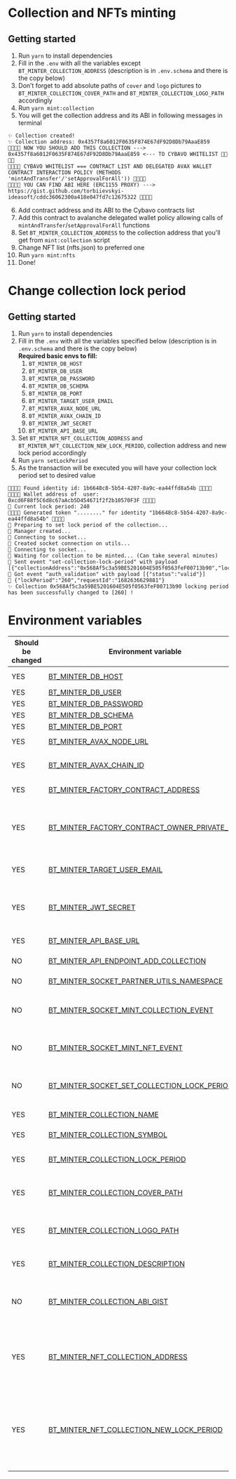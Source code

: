 # Collection and NFTs minting

## Getting started

1. Run `yarn` to install dependencies
2. Fill in the `.env` with all the variables except `BT_MINTER_COLLECTION_ADDRESS` (description is in `.env.schema` and
   there is the
   copy below)
3. Don’t forget to add absolute paths of `cover` and `logo` pictures to `BT_MINTER_COLLECTION_COVER_PATH`
   and `BT_MINTER_COLLECTION_LOGO_PATH` accordingly
4. Run `yarn mint:collection`
5. You will get the collection address and its ABI in following messages in terminal

```
✨ Collection created!
✨ Collection address: 0x4357f8a6012F0635F874E67dF92D8Db79AaaE859
🚀🚀🚀🚀 NOW YOU SHOULD ADD THIS COLLECTION ---> 0x4357f8a6012F0635F874E67dF92D8Db79AaaE859 <--- TO CYBAVO WHITELIST 🚀🚀🚀🚀
🚀🚀🚀🚀 CYBAVO WHITELIST === CONTRACT LIST AND DELEGATED AVAX WALLET CONTRACT INTERACTION POLICY (METHODS 'mintAndTransfer'/'setApprovalForAll')) 🚀🚀🚀🚀
🚀🚀🚀🚀 YOU CAN FIND ABI HERE (ERC1155 PROXY) ---> https://gist.github.com/torbiievskyi-ideasoft/cddc36062300a418e047fd7c12675322 🚀🚀🚀🚀
```

6. Add contract address and its ABI to the Cybavo contracts list
7. Add this contract to avalanche delegated wallet policy allowing calls of `mintAndTransfer`/`setApprovalForAll`
   functions
8. Set `BT_MINTER_COLLECTION_ADDRESS` to the collection address that you'll get from `mint:collection` script
9. Change NFT list (nfts.json) to preferred one
10. Run `yarn mint:nfts`
11. Done!

# Change collection lock period

## Getting started

1. Run `yarn` to install dependencies
2. Fill in the `.env` with all the variables specified below (description is in `.env.schema` and there is the copy
   below)  
   **Required basic envs to fill:**
    1. <a name="BT_MINTER_DB_HOST">`BT_MINTER_DB_HOST`</a>
    2. <a name="BT_MINTER_DB_USER">`BT_MINTER_DB_USER`</a>
    3. <a name="BT_MINTER_DB_PASSWORD">`BT_MINTER_DB_PASSWORD`</a>
    4. <a name="BT_MINTER_DB_SCHEMA">`BT_MINTER_DB_SCHEMA`</a>
    5. <a name="BT_MINTER_DB_PORT">`BT_MINTER_DB_PORT`</a>
    6. <a name="BT_MINTER_TARGET_USER_EMAIL">`BT_MINTER_TARGET_USER_EMAIL`</a>
    7. <a name="BT_MINTER_AVAX_NODE_URL">`BT_MINTER_AVAX_NODE_URL`</a>
    8. <a name="BT_MINTER_AVAX_CHAIN_ID">`BT_MINTER_AVAX_CHAIN_ID`</a>
    9. <a name="BT_MINTER_JWT_SECRET">`BT_MINTER_JWT_SECRET`</a>
    10. <a name="BT_MINTER_API_BASE_URL">`BT_MINTER_API_BASE_URL`</a>
3. Set <a name="BT_MINTER_NFT_COLLECTION_ADDRESS">`BT_MINTER_NFT_COLLECTION_ADDRESS`</a>
   and <a name="BT_MINTER_NFT_COLLECTION_NEW_LOCK_PERIOD">`BT_MINTER_NFT_COLLECTION_NEW_LOCK_PERIOD`</a>, collection address and new lock period accordingly
4. Run `yarn setLockPeriod`
5. As the transaction will be executed you will have your collection lock period set to desired value

```
🚀🚀🚀🚀 Found identity id: 1b6648c8-5b54-4207-8a9c-ea44ffd8a54b 🚀🚀🚀🚀
🚀🚀🚀🚀 Wallet address of  user: 0xcd6F88f5C6d8c67aAcb5D454671f2f2b10570F3F 🚀🚀🚀🚀
🌟 Current lock period: 240
🚀🚀🚀🚀 Generated token "........" for identity "1b6648c8-5b54-4207-8a9c-ea44ffd8a54b" 🚀🚀🚀🚀
🌟 Preparing to set lock period of the collection...
🌟 Manager created...
🌟 Connecting to socket...
🌟 Created socket connection on utils...
🌟 Connecting to socket...
🌟 Waiting for collection to be minted... (Can take several minutes)
🌟 Sent event "set-collection-lock-period" with payload [{"collectionAddress":"0x568Af5c3a59BE5201604E505f0563feF00713b90","lockPeriod":260,"requestId":"1682636629881"}]
🌟 Got event "auth_validation" with payload [{"status":"valid"}]
🌟 {"lockPeriod":"260","requestId":"1682636629881"}
✨ Collection 0x568Af5c3a59BE5201604E505f0563feF00713b90 locking period has been successfully changed to [260] !
```

# Environment variables

| Should be changed | Environment variable                                                                          | Default value / Example                                                                    | Purpose                                                                                                                                                                                        |
|-------------------|-----------------------------------------------------------------------------------------------|--------------------------------------------------------------------------------------------|------------------------------------------------------------------------------------------------------------------------------------------------------------------------------------------------|
| YES               | [BT_MINTER_DB_HOST](#BT_MINTER_DB_HOST)                                                       | Example: `localhost`                                                                       | Database host (you can tunnel if you want)                                                                                                                                                     |
| YES               | [BT_MINTER_DB_USER](#BT_MINTER_DB_USER)                                                       | Example: `root`                                                                            | Database user                                                                                                                                                                                  |
| YES               | [BT_MINTER_DB_PASSWORD](#BT_MINTER_DB_PASSWORD)                                               | Example: `bridge`                                                                          | Database password                                                                                                                                                                              |
| YES               | [BT_MINTER_DB_SCHEMA](#BT_MINTER_DB_SCHEMA)                                                   | Example: `bridge_Db`                                                                       | Database schema                                                                                                                                                                                |
| YES               | [BT_MINTER_DB_PORT](#BT_MINTER_DB_PORT)                                                       | Example: `3306`                                                                            | Database port                                                                                                                                                                                  |
| YES               | [BT_MINTER_AVAX_NODE_URL](#BT_MINTER_AVAX_NODE_URL)                                           | Example: `https://nd-927-860-543.p2pify.com/c808ffb978332ba7e99704f6c41a22bf/ext/bc/C/rpc` | Avalanche Node URL                                                                                                                                                                             |
| YES               | [BT_MINTER_AVAX_CHAIN_ID](#BT_MINTER_AVAX_CHAIN_ID)                                           | Example: `43113`                                                                           | Avalanche chain Id (43113 - testnet, 43114 - mainnet)                                                                                                                                          |
| YES               | [BT_MINTER_FACTORY_CONTRACT_ADDRESS](#BT_MINTER_FACTORY_CONTRACT_ADDRESS)                     | Example: `0x847ed9db8FD0753dd244408932312A624b1E14C1`                                      | ERC1155 factory contract address                                                                                                                                                               |
| YES               | [BT_MINTER_FACTORY_CONTRACT_OWNER_PRIVATE_KEY](#BT_MINTER_FACTORY_CONTRACT_OWNER_PRIVATE_KEY) | Example: `--------`                                                                        | Private key of ERC1155 factory contract owner (private key of wallet, that can push transaction with `addPartner` call)                                                                        |
| YES               | [BT_MINTER_TARGET_USER_EMAIL](#BT_MINTER_TARGET_USER_EMAIL)                                   | Example: `test2cory@proton.me`                                                             | Securitize email of user that we will mint NFTs from the wallet of                                                                                                                             |
| YES               | [BT_MINTER_JWT_SECRET](#BT_MINTER_JWT_SECRET)                                                 | Example: `test`                                                                            | JWT secret of the environment (used to sign token, to avoid going through authorization flow)                                                                                                  |
| YES               | [BT_MINTER_API_BASE_URL](#BT_MINTER_API_BASE_URL)                                             | Example: ``                                                                                | API base url of the environment                                                                                                                                                                |
| NO                | [BT_MINTER_API_ENDPOINT_ADD_COLLECTION](#BT_MINTER_API_ENDPOINT_ADD_COLLECTION)               | Default: `api/v1/collection`                                                               | Add collection endpoint of the API                                                                                                                                                             |
| NO                | [BT_MINTER_SOCKET_PARTNER_UTILS_NAMESPACE](#BT_MINTER_SOCKET_PARTNER_UTILS_NAMESPACE)         | Default: `partner-utils`                                                                   | Socket.IO namespace of minting utils on the API                                                                                                                                                |
| NO                | [BT_MINTER_SOCKET_MINT_COLLECTION_EVENT](#BT_MINTER_SOCKET_MINT_COLLECTION_EVENT)             | Default: `mint-collection`                                                                 | Socket.IO collection minting event inside of minting utils namespace on the API                                                                                                                |
| NO                | [BT_MINTER_SOCKET_MINT_NFT_EVENT](#BT_MINTER_SOCKET_MINT_NFT_EVENT)                           | Default: `mint-nft`                                                                        | Socket.IO NFT minting event inside of minting utils namespace on the API                                                                                                                       |
| NO                | [BT_MINTER_SOCKET_SET_COLLECTION_LOCK_PERIOD](#BT_MINTER_SOCKET_SET_COLLECTION_LOCK_PERIOD)   | Default: `set-collection-lock-period`                                                      | Socket.IO Set collection locking period event inside of minting utils namespace on the API                                                                                                     |
| YES               | [BT_MINTER_COLLECTION_NAME](#BT_MINTER_COLLECTION_NAME)                                       | Example: `testcollection_BT202302262026`                                                   | Name of the collection that we minting                                                                                                                                                         |
| YES               | [BT_MINTER_COLLECTION_SYMBOL](#BT_MINTER_COLLECTION_SYMBOL)                                   | Example: `BT202302262026`                                                                  | Symbol of the collection that we minting                                                                                                                                                       |
| YES               | [BT_MINTER_COLLECTION_LOCK_PERIOD](#BT_MINTER_COLLECTION_LOCK_PERIOD)                         | Example: `10`                                                                              | Lock period of the collection that we minting                                                                                                                                                  |
| YES               | [BT_MINTER_COLLECTION_COVER_PATH](#BT_MINTER_COLLECTION_COVER_PATH)                           | Example: `/Volumes/Data/Development/BridgeTower/test/cover/cover.jpg`                      | Cover path (absolute, local FS) of the collection that we minting                                                                                                                              |
| YES               | [BT_MINTER_COLLECTION_LOGO_PATH](#BT_MINTER_COLLECTION_LOGO_PATH)                             | Example: `/Volumes/Data/Development/BridgeTower/test/cover/profile.png`                    | Logo path (absolute, local FS) of the collection that we minting                                                                                                                               |
| YES               | [BT_MINTER_COLLECTION_DESCRIPTION](#BT_MINTER_COLLECTION_DESCRIPTION)                         | Example: `test collection #1`                                                              | Description of the collection that we minting                                                                                                                                                  |
| NO                | [BT_MINTER_COLLECTION_ABI_GIST](#BT_MINTER_COLLECTION_ABI_GIST)                               | Default: `https://gist.github.com/torbiievskyi-ideasoft/cddc36062300a418e047fd7c12675322`  | Gist that contains ABI of the minted collection (used to call collection methods or to whitelist collection at Cybavo)                                                                         |
| YES               | [BT_MINTER_NFT_COLLECTION_ADDRESS](#BT_MINTER_NFT_COLLECTION_ADDRESS)                         | Example: `0x4357f8a6012F0635F874E67dF92D8Db79AaaE859`                                      | Collection address to which NFTs would be minted (used in `mint:nfts` script), usually it is result of the previous step (`mint:collection`)                                                   |
| YES               | [BT_MINTER_NFT_COLLECTION_NEW_LOCK_PERIOD](#BT_MINTER_NFT_COLLECTION_NEW_LOCK_PERIOD)         | Example: ``                                                                                | Collection address to which NFTs would be minted or lock period whould be changed (used in `mint:nfts`/`setLockPeriod` scripts), usually it is result of the previous step (`mint:collection`) |

